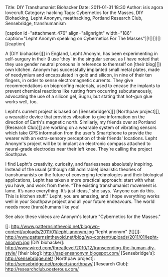 Title: DIY Transhumanist Biohacker
Date: 2011-01-31 18:30
Author: isis agora lovecruft
Category: hacking
Tags: Cybernetics for the Masses, DIY Biohacking, Lepht Anonym, meathacking, Portland Research Club, Sensebridge, transhumanism

[caption id="attachment\_476" align="alignright" width="186"
caption="Lepht Anonym speaking on Cybernetics For The
Masses"][![][]][][/caption]

A [DIY biohacker][] in England, Lepht Anonym, has been experimenting in
self-surgury in their (I use 'they' in the singular sense, as I have
noted that they use gender neutral pronouns in reference to themself on
[their blog][]) own kitchen. Anonym has successfully implanted small
metal plates, made of neodymium and encapsulated in gold and silicon, in
nine of their ten fingers, in order to sense electromagnetic currents.
They give recommendations on bioproofing materials, used to encase the
implants to prevent chemical reactions like rusting from occurring
subcutaneously, advocating the use of a silicon gel, Sugru, but stating
that hot-gun glue works well, too.

Lepht's current project is based on [Sensebridge's][] [Northpaw
project][], a wearable device that provides vibration to give
information on the direction of Earth's magnetic north. Similarly, my
friends over at Portland [Research Club][] are working on a wearable
system of vibrating sensors which take GPS information from the user's
Smartphone to provide the wearer with an extra-sensory perception of
their friends' locations. Lepht Anonym's project will be to implant an
electronic compass attached to neural-grade electrodes near their left
knee. They're calling the project Southpaw.

I find Lepht's creativity, curiosity, and fearlessness absolutely
inspiring. Instead of the usual (although still admirable) idealistic
theories of transhumanists on the future of converging technologies and
their biological applications, Lepht has taken a more practical
approach: start with what you have, and work from there. “The existing
transhumanist movement is lame. It’s nano everything. It’s just ideas,”
she says. “Anyone can do this. This is kitchen stuff.” Lepht, you are
amazing, and I hope everything works well in your Southpaw project and
all your future endeavours. The world needs more (trans)humans like you!

See also: these videos are Anonym's lecture "Cybernetics for the
Masses."

  []: http://www.patternsinthevoid.net/blog/wp-content/uploads/2011/01/lepht-anonym.jpg
    "lepht anonym"
  [![][]]: http://www.patternsinthevoid.net/blog/wp-content/uploads/2011/01/lepht-anonym.jpg
  [DIY biohacker]: http://www.wired.com/threatlevel/2010/12/transcending-the-human-diy-style/
  [their blog]: http://sapiensanonym.blogspot.com/
  [Sensebridge's]: http://sensebridge.net/
  [Northpaw project]: http://sensebridge.net/projects/northpaw/
  [Research Club]: http://researchclub.posterous.com/
